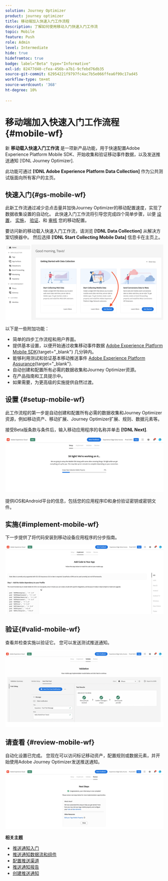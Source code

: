 ```yaml
---
solution: Journey Optimizer
product: journey optimizer
title: 移动端加入快速入门工作流程
description: 了解如何使用移动入门快速入门工作流
topic: Mobile
feature: Push
role: Admin
level: Intermediate
hide: true
hidefromtoc: true
badge: label="Beta" type="Informative"
exl-id: 82477d40-cfea-456b-a7b1-9cfebd76db35
source-git-commit: 62954221f9797fc4ac7b5e066ffea6f99c17ad45
workflow-type: tm+mt
source-wordcount: '368'
ht-degree: 10%

---
```


# 移动端加入快速入门工作流程 {#mobile-wf}

新 **移动载入快速入门工作流** 是一项新产品功能，用于快速配置Adobe Experience Platform Mobile SDK、开始收集和验证移动事件数据，以及发送推送通知 [!DNL Journey Optimizer].

此功能可通过 **[!DNL Adobe Experience Platform Data Collection]** 作为公共测试版面向所有客户的主页。

## 快速入门{#gs-mobile-wf}

此新工作流通过减少总点击量并加快Journey Optimizer的移动配置速度，实现了数据收集设置的自动化。 此快速入门工作流将引导您完成四个简单步骤，以便 [设置](##setup-mobile-wf)， [实施](#implement-mobile-wf)， [验证](#valid-mobile-wf)、和 [审核](#review-mobile-wf) 您的移动配置。

要访问新的移动载入快速入门工作流，请浏览 **[!DNL Data Collection]** 从解决方案切换器中。 然后选择 **[!DNL Start Collecting Mobile Data]** 信息卡在主页上。

![](assets/mobile-wf-home.png)

以下是一些附加功能：

* 简单的四步工作流程和用户界面。
* 提供基本设置，以便开始通过收集移动事件数据 [Adobe Experience Platform Mobile SDK](https://developer.adobe.com/client-sdks/documentation/){target="_blank"} 几分钟内。
* 能够利用测试和验证基本移动推送事件 [Adobe Experience Platform Assurance](https://experienceleague.adobe.com/docs/experience-platform/assurance/home.html){target="_blank"}.
* 自动创建和配置所有必需的数据收集和Journey Optimizer资源。
* 在产品指南和工具提示中。
* 如果需要，为更高级的实施提供自然过渡。

## 设置 {#setup-mobile-wf}

此工作流程的第一步是自动创建和配置所有必需的数据收集和Journey Optimizer资源，例如移动资产、移动扩展、Journey Optimizer扩展、规则、数据元素等。

接受Beta版条款与条件后，输入移动应用程序的名称并单击 **[!DNL Next]**.

![](assets/mobile-wf-setup.png)

提供iOS和Android平台的信息，包括您的应用程序ID和身份验证密钥或密钥文件。

## 实施{#implement-mobile-wf}

下一步提供了将代码安装到移动设备应用程序的分步指南。

![](assets/mobile-wf-add-code.png)


## 验证{#valid-mobile-wf}

查看并检查实施以验证它。 您可以发送测试推送通知。

![](assets/mobile-wf-valid.png)


## 请查看 {#review-mobile-wf}

自动化设置已完成。 您现在可以访问标记移动资产，配置规则或数据元素，并开始使用Adobe Journey Optimizer发送推送通知。

![](assets/mobile-wf-done.png)


**相关主题**

* [推送通知入门](get-started-push.md)
* [推送通知数据流和组件](push-gs.md)
* [配置推送渠道](push-configuration.md)
* [推送通知报告](../reports/journey-global-report.md#push-global)
* [创建推送通知](create-push.md)
